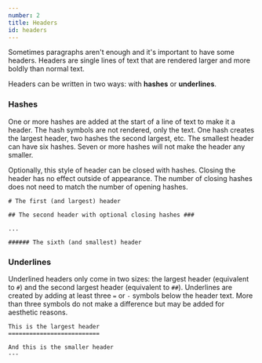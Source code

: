 ```yaml
---
number: 2
title: Headers
id: headers
---
```


Sometimes paragraphs aren't enough and it's important to have some headers. Headers are single lines of text that are rendered larger and more boldly than normal text.

Headers can be written in two ways: with **hashes** or **underlines**.

### Hashes

One or more hashes are added at the start of a line of text to make it a header. The hash symbols are not rendered, only the text. One hash creates the largest header, two hashes the second largest, etc. The smallest header can have six hashes. Seven or more hashes will not make the header any smaller.

Optionally, this style of header can be closed with hashes. Closing the header has no effect outside of appearance. The number of closing hashes does not need to match the number of opening hashes.

<!-- ```technical
The size of the header corresponds to the HTML tag used to render the Markdown. For example, `#` corresponds to the `<h1>` tag and `######` generates a `<h6>` tag
``` -->

```editor
# The first (and largest) header

## The second header with optional closing hashes ###

...

###### The sixth (and smallest) header
```

### Underlines

Underlined headers only come in two sizes: the largest header (equivalent to `#`) and the second largest header (equivalent to `##`). Underlines are created by adding at least three `=` or `-` symbols below the header text. More than three symbols do not make a difference but may be added for aesthetic reasons.

```editor
This is the largest header
==========================

And this is the smaller header
---
```
